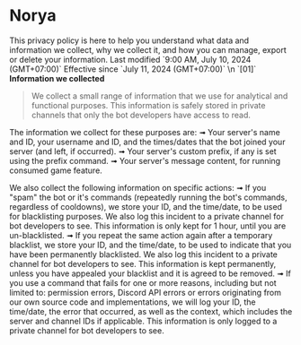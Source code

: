 # Norya

This privacy policy is here to help you understand what data and information we collect, why we collect it, and how you can manage, export or delete your information.
Last modified \`9:00 AM, July 10, 2024 (GMT+07:00)\`
Effective since \`July 11, 2024 (GMT+07:00)\` \n
\`[01]\` **Information we collected**
> We collect a small range of information that we use for analytical and functional purposes. This information is safely stored in private channels that only the bot developers have access to read.

The information we collect for these purposes are:
➟ Your server's name and ID, your username and ID, and the times/dates that the bot joined your server (and left, if occurred).
➟ Your server's custom prefix, if any is set using the prefix command.
➟ Your server's message content, for running consumed game feature.

We also collect the following information on specific actions:
➟ If you "spam" the bot or it's commands (repeatedly running the bot's commands, regardless of cooldowns), we store your ID, and the time/date, to be used for blacklisting purposes. We also log this incident to a private channel for bot developers to see. This information is only kept for 1 hour, until you are un-blacklisted.
➟ If you repeat the same action again after a temporary blacklist, we store your ID, and the time/date, to be used to indicate that you have been permanently blacklisted. We also log this incident to a private channel for bot developers to see. This information is kept permanently, unless you have appealed your blacklist and it is agreed to be removed.
➟ If you use a command that fails for one or more reasons, including but not limited to: permission errors, Discord API errors or errors originating from our own source code and implementations, we will log your ID, the time/date, the error that occurred, as well as the context, which includes the server and channel IDs if applicable. This information is only logged to a private channel for bot developers to see.
